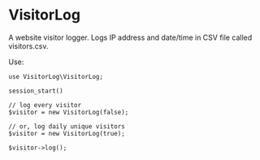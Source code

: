 # VisitorLog
A website visitor logger. Logs IP address and date/time in CSV file called visitors.csv.

Use:
```
use VisitorLog\VisitorLog;

session_start()

// log every visitor
$visitor = new VisitorLog(false);

// or, log daily unique visitors
$visitor = new VisitorLog(true);

$visitor->log();
```

